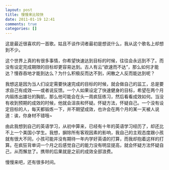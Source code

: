 ```yaml
---
layout: post
title: 慢慢来比较快
date: 2011-01-19 12:41
comments: true
categories: []
---
```

这是最近很喜欢的一首歌。姑且不谈作词者最初是想说什么，我从这个歌名上却想到不少。

这个世界上真的有很多事情，你希望快速达到目标的时候，往往会永远到不了。而没有设定完成期限的目标却更容易达到。古人有云“欲速而不达”，那么如何才能达？慢吞吞地才能到达么？为什么积极反而达不到，闲散之人反而能达到呢？

我想这是因为当人们设定需要快速完成的目标的时候，就会做自己的监工，总是要求自己有成效——或者说反馈。一个人如果设定了快速健身的目标，希望在两个月内锻炼出雄壮的胸肌，那么他可能会在头一周疯狂练习，然后看看成效如何。当没有收到预期的成效的时候，他就会沮丧和怀疑。怀疑方法，怀疑自己。一个没有设定目标的人，每天都锻炼一下，并不期望成效，也许会在两个月的某一天被人说道：诶，你身材不错哦~

由此我想到自己的英语学习，从初中算来，已经有十年的英语学习经历了，却还比不上一个美国小学生。我想，摒除所有客观因素的影响，我自己的主观态度跟小孩就有很大不同，小孩可能并没有期待一年内学好英语的打算，而我却抱着这样的打算。在疯狂背单词一个月之后感觉自己的能力没有明显提高，就会怀疑方法怀疑自己，从而懈怠了。携带的后果就是之前的成效全部浪费。

慢慢来吧，还有很多时间。
